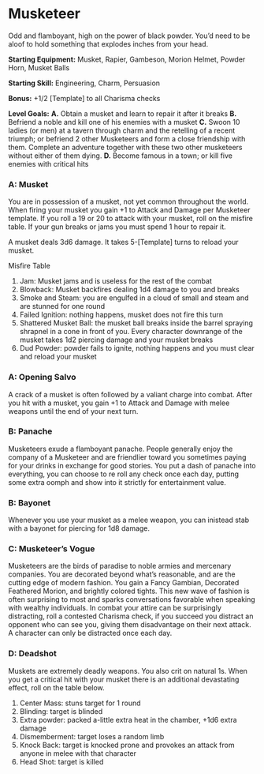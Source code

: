 # Musketeer
Odd and flamboyant, high on the power of black powder. You’d need to be aloof
to hold something that explodes inches from your head.

**Starting Equipment:** Musket, Rapier, Gambeson, Morion Helmet, Powder Horn,
Musket Balls 

**Starting Skill:** Engineering, Charm, Persuasion

**Bonus:** +1/2 [Template] to all Charisma checks

**Level Goals:**
**A.** Obtain a musket and learn to repair it after it breaks
**B.** Befriend a noble and kill one of his enemies with a musket
**C.** Swoon 10 ladies (or men) at a tavern through charm and the retelling of a
recent triumph; or befriend 2 other Musketeers and form a close friendship with
them. Complete an adventure together with these two other musketeers without
either of them dying.
**D.** Become famous in a town; or kill five enemies with critical hits

### A: Musket
You are in possession of a musket, not yet common throughout the world. When
firing your musket you gain +1 to Attack and Damage per Musketeer template.
If you roll a 19 or 20 to attack with your musket, roll on the misfire
table. If your gun breaks or jams you must spend 1 hour to repair it.

A musket deals 3d6 damage. 
It takes 5-[Template] turns to reload your musket. 

Misfire Table
1.  Jam: Musket jams and is useless for the rest of the combat
2. Blowback: Musket backfires dealing 1d4 damage to you and breaks
3. Smoke and Steam: you are engulfed in a cloud of small and steam and are
stunned for one round
4. Failed Ignition: nothing happens, musket does not fire this turn
5. Shattered Musket Ball: the musket ball breaks inside the barrel spraying
shrapnel in a cone in front of you. Every character downrange of the
musket takes 1d2 piercing damage and your musket breaks
6. Dud Powder: powder fails to ignite, nothing happens and you must clear
and reload your musket 

### A: Opening Salvo

A crack of a musket is often followed by a valiant charge into combat.
After you hit with a musket, you gain +1 to Attack and Damage with
melee weapons until the end of your next turn.

### B: Panache 

Musketeers exude a flamboyant panache. People generally enjoy the
company of a Musketeer and are friendlier toward you sometimes paying
for your drinks in exchange for good stories. You put a dash of
panache into everything, you can choose to re roll any check once each
day, putting some extra oomph and show into it strictly for
entertainment value.

### B: Bayonet 

Whenever you use your musket as a melee weapon, you can inistead stab with a
bayonet for piercing for 1d8 damage. 

### C: Musketeer’s Vogue 

Musketeers are the birds of paradise to noble armies and mercenary
companies. You are decorated beyond what’s reasonable, and are the
cutting edge of modern fashion. You gain a Fancy Gambian, Decorated
Feathered Morion, and brightly colored tights. This new wave of
fashion is often surprising to most and sparks conversations favorable
when speaking with wealthy individuals. In combat your attire can be
surprisingly distracting, roll a contested Charisma check, if you
succeed you distract an opponent who can see you, giving them
disadvantage on their next attack. A character can only be distracted
once each day. 

### D: Deadshot

Muskets are extremely deadly weapons. You also crit on natural 1s.
When you get a critical hit with your musket there is an additional
devastating effect, roll on the table below.

1. Center Mass: stuns target for 1 round
2. Blinding: target is blinded
3. Extra powder: packed a-little extra heat in the chamber, +1d6 extra
damage
4. Dismemberment: target loses a random limb
5. Knock Back: target is knocked prone and provokes an attack from
anyone in melee with that character
6. Head Shot: target is killed

